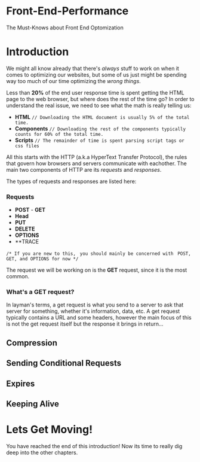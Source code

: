 # Front-End-Performance
The Must-Knows about Front End Optomization

# Introduction
We might all know already that there's *always* stuff to work on when it comes to optimizing our websites, but some of us just might be spending way too much of our time optimizing the *wrong things*. 

Less than **20%** of the end user response time is spent getting the HTML page to the web browser, but where does the rest of the time go? In order to understand the real issue, we need to see what the math is really 
telling us:
 
  - **HTML** `// Downloading the HTML document is usually 5% of the total time. `
  - **Components** `// Downloading the rest of the components typically counts for 60% of the total time. `
  - **Scripts** `// The remainder of time is spent parsing script tags or css files `
 
All this starts with the HTTP (a.k.a HyperText Transfer Protocol), the rules that govern how browsers and servers communicate with eachother. The main two components of HTTP are its *requests* and *responses*. 

The types of requests and responses are listed here: 
### Requests 
  - **POST** 
  - **GET**          
  - **Head**        
  - **PUT**         
  - **DELETE**   
  - **OPTIONS**
  - **TRACE
 
 `/* If you are new to this, `
  `you should mainly be concerned with `
  `POST, GET, and OPTIONS for now */`
  
 The request we will be working on is the **GET** request, since it is the most common.
 
### What's a GET request?
In layman's terms, a get request is what you send to a server to ask that server for something, whether it's information, data, etc. A get request typically contains a URL and some headers, however the main focus of this is not the get request itself but the response it brings in return...

## Compression

## Sending Conditional Requests

## Expires

## Keeping Alive


# Lets Get Moving!
You have reached the end of this introduction! Now its time to really dig deep into the other chapters. 
